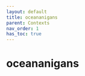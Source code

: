 ```yaml
---
layout: default
title: oceananigans
parent: Contexts
nav_order: 1
has_toc: true
---
```


# oceananigans
